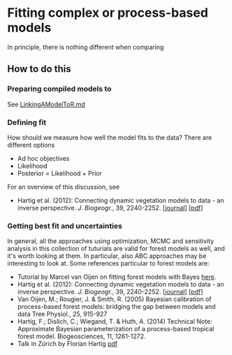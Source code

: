 Fitting complex or process-based models
===

In principle, there is nothing different when comparing 
 

## How to do this 

### Preparing compiled models to 

See [LinkingAModelToR.md](https://github.com/florianhartig/LearningBayes/blob/master/CommentedCode/09-BayesAndProcessBasedModels/LinkingAModelToR.md)

### Defining fit

How should we measure how well the model fits to the data? There are different options 

* Ad hoc objectives
* Likelihood
* Posterior = Likelihood + Prior

For an overview of this discussion, see 

* Hartig et al. (2012): Connecting dynamic vegetation models to data - an inverse perspective. <i>J. Biogeogr.</i>, 39, 2240-2252. <a href="http://dx.doi.org/10.1111/j.1365-2699.2012.02745.x">[journal]</a> <a href="http://ecologypapers.blog.com/files/2012/10/Hartig-Connectingdynamicvegetation-2012.pdf">[pdf]</a>


### Getting best fit and uncertainties 

In general, all the approaches using optimization, MCMC and sensitivity analysis in this collection of tuturials are valid for forest models as well, and it's worth looking at them. In particular, also ABC approaches may be interesting to look at. Some references particular to forest models are:

* Tutorial by Marcel van Oijen on fitting forest models with Bayes  <a href="http://nora.nerc.ac.uk/6087/1/BC%26BMC_Guidance_2008-12-18_Final.pdf">here</a>.
* Hartig et al. (2012): Connecting dynamic vegetation models to data - an inverse perspective. <i>J. Biogeogr.</i>, 39, 2240-2252. <a href="http://dx.doi.org/10.1111/j.1365-2699.2012.02745.x">[journal]</a> <a href="http://ecologypapers.blog.com/files/2012/10/Hartig-Connectingdynamicvegetation-2012.pdf">[pdf]</a>
* Van Oijen, M.; Rougier, J. &amp; Smith, R. (2005) Bayesian calibration of process-based forest models: bridging the gap between models and data Tree Physiol., 25, 915-927
* Hartig, F.; Dislich, C.; Wiegand, T. & Huth, A. (2014) Technical Note: Approximate Bayesian parameterization of a process-based tropical forest model. Biogeosciences, 11, 1261-1272.
* Talk in Zürich by Florian Hartig <a href="http://florianhartig.files.wordpress.com/2013/12/inversemodelling.pdf">pdf</a>


